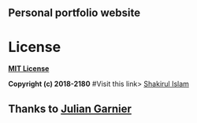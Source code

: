 ## Personal portfolio website
# License
**[MIT License](https://opensource.org/licenses/MIT)**

**Copyright (c) 2018-2180**
#Visit this link> [Shakirul Islam](https://shakirul15-311.github.io/shakirulislam/)


## Thanks to [Julian Garnier](https://github.com/juliangarnier/juliangarnier.com)



